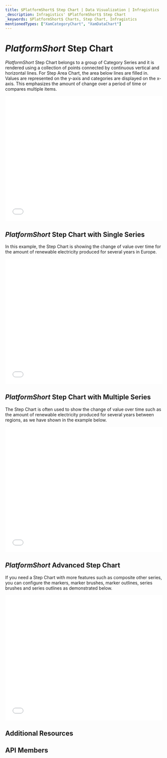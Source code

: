 ```yaml
---
title: $PlatformShort$ Step Chart | Data Visualization | Infragistics
_description: Infragistics' $PlatformShort$ Step Chart
_keywords: $PlatformShort$ Charts, Step Chart, Infragistics
mentionedTypes: ["XamCategoryChart", "XamDataChart"]
---
```

# $PlatformShort$ Step Chart

$PlatformShort$ Step Chart belongs to a group of Category Series and it is rendered using a collection of points connected by continuous vertical and horizontal lines. For Step Area Chart, the area below lines are filled in. Values are represented on the y-axis and categories are displayed on the x-axis. This emphasizes the amount of change over a period of time or compares multiple items. 

<div class="sample-container loading" style="height: 400px">
    <iframe id="cc-chart-with-legend" src='{environment:dvDemosBaseUrl}/charts/category-chart-step-line-with-legend' width="100%" height="100%" seamless frameBorder="0" onload="onXPlatSampleIframeContentLoaded(this);" alt="$PlatformShort$ Step Line Chart with Legend"></iframe>
</div>

<div class="divider--half"></div>

## $PlatformShort$ Step Chart with Single Series

In this example, the Step Chart is showing the change of value over time for the amount of renewable electricity produced for several years in Europe.

<div class="sample-container loading" style="height: 400px">
    <iframe id="cc-chart-with-legend" src='{environment:dvDemosBaseUrl}/charts/category-chart-step-line-single-source' width="100%" height="100%" seamless frameBorder="0" onload="onXPlatSampleIframeContentLoaded(this);" alt="$PlatformShort$ Step Line Chart with Single Source"></iframe>
</div>

<div class="divider--half"></div>

## $PlatformShort$ Step Chart with Multiple Series

The Step Chart is often used to show the change of value over time such as the amount of renewable electricity produced for several years between regions, as we have shown in the example below.

<div class="sample-container loading" style="height: 400px">
    <iframe id="cc-chart-with-legend" src='{environment:dvDemosBaseUrl}/charts/category-chart-step-line-multiple-sources' width="100%" height="100%" seamless frameBorder="0" onload="onXPlatSampleIframeContentLoaded(this);" alt="$PlatformShort$ Step Line Chart with Multiple Sources"></iframe>
</div>

<div class="divider--half"></div>

## $PlatformShort$ Advanced Step Chart

If you need a Step Chart with more features such as composite other series, you can configure the markers, marker brushes, marker outlines, series brushes and series outlines as demonstrated below.

<div class="sample-container loading" style="height: 400px">
    <iframe id="cc-chart-with-legend" src='{environment:dvDemosBaseUrl}/charts/category-chart-step-line-styling' width="100%" height="100%" seamless frameBorder="0" onload="onXPlatSampleIframeContentLoaded(this);" alt="$PlatformShort$ Styling Step Line Chart"></iframe>
</div>

<div class="divider--half"></div>


## Additional Resources
<!-- TODO list topic links related to this topic -->

## API Members
<!-- TODO list API links used in this topic -->

